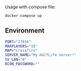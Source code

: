 Usage with compose file:
```bash
docker-compose up
```

## Environment
```bash
PORT="27016"
MAXPLAYERS="10"
MAP="crossfire"
SERVER_NAME="My HalfLife Server!"
SV_LAN="0"
RCON_PASSWORD=""
```